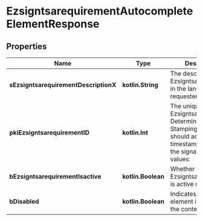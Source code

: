 
# EzsigntsarequirementAutocompleteElementResponse

## Properties
Name | Type | Description | Notes
------------ | ------------- | ------------- | -------------
**sEzsigntsarequirementDescriptionX** | **kotlin.String** | The description of the Ezsigntsarequirement in the language of the requester | 
**pkiEzsigntsarequirementID** | **kotlin.Int** | The unique ID of the Ezsigntsarequirement.  Determine if a Time Stamping Authority should add a timestamp on each of the signature. Valid values:  |Value|Description| |-|-| |1|No. TSA Timestamping will requested. This will make all signatures a lot faster since no round-trip to the TSA server will be required. Timestamping will be made using eZsign server&#39;s time.| |2|Best effort. Timestamping from a Time Stamping Authority will be requested but is not mandatory. In the very improbable case it cannot be completed, the timestamping will be made using eZsign server&#39;s time. **Additional fee applies**| |3|Mandatory. Timestamping from a Time Stamping Authority will be requested and is mandatory. In the very improbable case it cannot be completed, the signature will fail and the user will be asked to retry. **Additional fee applies**| | 
**bEzsigntsarequirementIsactive** | **kotlin.Boolean** | Whether the Ezsigntsarequirement is active or not | 
**bDisabled** | **kotlin.Boolean** | Indicates if the element is disabled in the context | 



